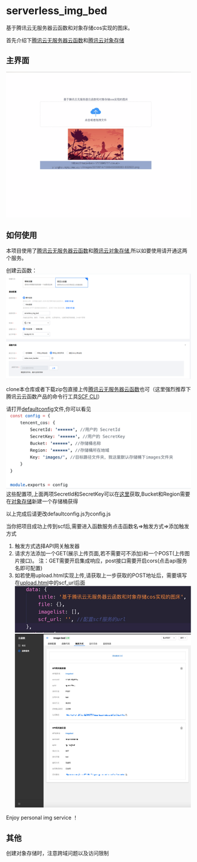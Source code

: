 # serverless_img_bed
基于腾讯云无服务器云函数和对象存储cos实现的图床。

首先介绍下[腾讯云无服务器云函数](https://cloud.tencent.com/product/scf)和[腾讯云对象存储](https://cloud.tencent.com/product/cos)

## 主界面
![主界面](screenshots/index.png)

## 如何使用

本项目使用了[腾讯云无服务器云函数](https://cloud.tencent.com/product/scf)和[腾讯云对象存储](https://cloud.tencent.com/product/cos),所以如要使用请开通这两个服务。

创建云函数：
![创建云函数](screenshots/createServerless.png)

clone本仓库或者下载zip包直接上传[腾讯云无服务器云函数](https://cloud.tencent.com/product/scf)也可（这里强烈推荐下腾讯云云函数产品的命令行工具[SCF CLI](https://cloud.tencent.com/document/product/583/33445)）

请打开[defaultconfig](defaultconfig.js)文件,你可以看见
![主界面](screenshots/config_1.png)这些配置项,上面两项SecretId和SecretKey可以在[这里](https://console.cloud.tencent.com/cam/capi)获取,Bucket和Region需要在[对象存储](https://cloud.tencent.com/product/cos)新建一个存储桶获得

以上完成后请更改defaultconfig.js为config.js

当你把项目成功上传到scf后,需要进入函数服务点击函数名&rArr;触发方式&rArr;添加触发方式
1. 触发方式选择API网关触发器
2. 请求方法添加一个GET(展示上传页面,若不需要可不添加)和一个POST(上传图片接口)。
注：GET需要开启集成响应，post接口需要开启cors(点击api服务名即可配置)
3. 如若使用upload.html实现上传,请获取上一步获取的POST地址后，需要填写在[upload.html](upload.html)中的scf_url后面![](screenshots/config_3.png) ![我的配置](screenshots/config_2.png)

Enjoy personal img service ！

## 其他
创建对象存储时，注意跨域问题以及访问限制

